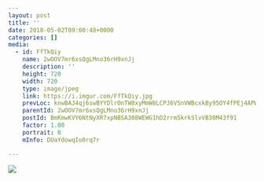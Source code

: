 ```yaml
---
layout: post
title: '' 
date: 2018-05-02T09:00:48+0000 
categories: [] 
media:
  - id: FfTkQiy
    name: 2wOOV7mr6xsQgLMno36rH9xnJj
    description: ''   
    height: 720
    width: 720
    type: image/jpeg
    link: https://i.imgur.com/FfTkQiy.jpg
    prevLoc: knwBAJ4qj6swBYYDlrOnTW8xyMmW8LCPJ6V5nVWBcxkBy95OY4fPEj4APWP8cgNG3rpDQ8u4EMyYKW9xcp4DlmkEgXcwkyl30nLxIXxG4yEpVmc6EqjjAR6Rh67GBPPvqviWD7Po54PGfz76AMJlGouogKrYDn41sxLKo2669JHmwZBMGooJs3r91B3mL5fpz5OQB0QVIyMq79k7ABux3jrVKqrGHvBPy8zPAyf4ZLl1zPZNfwR5QVj5OWsNKGPPrEXO
    parentId: 2wOOV7mr6xsQgLMno36rH9xnJj
    postId: BmKmwKVY6NtNyXR7xpNBSA308WEWG1hD2rrm5krkSlvVB30M43f91
    factor: 1.00
    portrait: 0
    mInfo: DUaYdowqIo0rq7r

---
```





[//]: #media:  
<a href="https://i.imgur.com/FfTkQiy.jpg"><img class="postImage" src="https://i.imgur.com/FfTkQiyh.jpg" />  
</a>   
